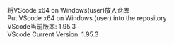 将VScode x64 on Windows(user)放入仓库 \
Put VScode x64 on Windows (user) into the repository \
VScode当前版本: 1.95.3 \
VScode Current Version: 1.95.3
